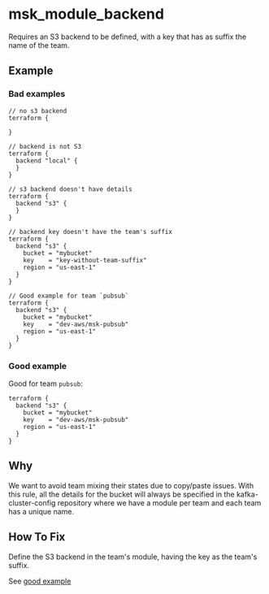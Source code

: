 # msk_module_backend

Requires an S3 backend to be defined, with a key that has as suffix the name of the team.

## Example

### Bad examples 
```hcl
// no s3 backend
terraform {
  
}

// backend is not S3
terraform {
  backend "local" {
  }
}

// s3 backend doesn't have details
terraform {
  backend "s3" {
  }
}

// backend key doesn't have the team's suffix
terraform {
  backend "s3" {
    bucket = "mybucket"
    key    = "key-without-team-suffix"
    region = "us-east-1"
  }
}

// Good example for team `pubsub`
terraform {
  backend "s3" {
    bucket = "mybucket"
    key    = "dev-aws/msk-pubsub"
    region = "us-east-1"
  }
}
```

### Good example

Good for team `pubsub`:
```hcl
terraform {
  backend "s3" {
    bucket = "mybucket"
    key    = "dev-aws/msk-pubsub"
    region = "us-east-1"
  }
}
```

## Why

We want to avoid team mixing their states due to copy/paste issues.
With this rule, all the details for the bucket will always be specified in the kafka-cluster-config repository where we have a module per team and each team has a unique name.

## How To Fix

Define the S3 backend in the team's module, having the key as the team's suffix.

See [good example](#good-example)
